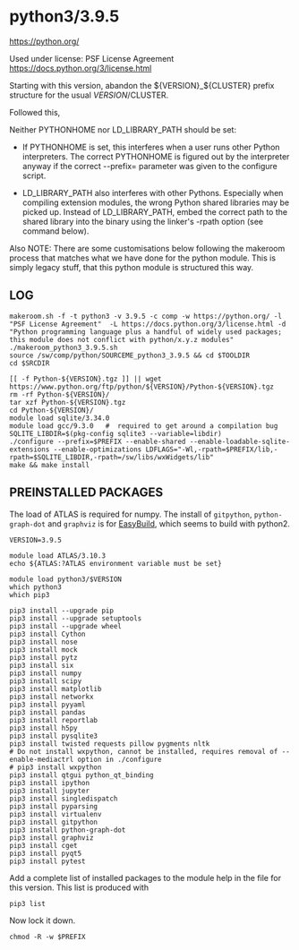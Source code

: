 python3/3.9.5
============

<https://python.org/>

Used under license:
PSF License Agreement
<https://docs.python.org/3/license.html>



Starting with this version, abandon the ${VERSION}_${CLUSTER} prefix structure for
the usual $VERSION/$CLUSTER.

Followed this, 

Neither PYTHONHOME nor LD_LIBRARY_PATH should be set:

* If PYTHONHOME is set, this interferes when a user runs other Python
  interpreters. The correct PYTHONHOME is figured out by the interpreter
  anyway if the correct --prefix= parameter was given to the configure
  script.

* LD_LIBRARY_PATH also interferes with other Pythons. Especially when
  compiling extension modules, the wrong Python shared libraries may
  be picked up. Instead of LD_LIBRARY_PATH, embed the correct path to
  the shared library into the binary using the linker's -rpath option
  (see command below).

Also NOTE: There are some customisations below following the makeroom process
that matches what we have done for the python module.  This is simply legacy
stuff, that this python module is structured this way.


LOG
---

    makeroom.sh -f -t python3 -v 3.9.5 -c comp -w https://python.org/ -l "PSF License Agreement"  -L https://docs.python.org/3/license.html -d "Python programming language plus a handful of widely used packages; this module does not conflict with python/x.y.z modules"
    ./makeroom_python3_3.9.5.sh 
    source /sw/comp/python/SOURCEME_python3_3.9.5 && cd $TOOLDIR
    cd $SRCDIR

    [[ -f Python-${VERSION}.tgz ]] || wget https://www.python.org/ftp/python/${VERSION}/Python-${VERSION}.tgz
    rm -rf Python-${VERSION}/
    tar xzf Python-${VERSION}.tgz 
    cd Python-${VERSION}/
    module load sqlite/3.34.0
    module load gcc/9.3.0   #  required to get around a compilation bug
    SQLITE_LIBDIR=$(pkg-config sqlite3 --variable=libdir)
    ./configure --prefix=$PREFIX --enable-shared --enable-loadable-sqlite-extensions --enable-optimizations LDFLAGS="-Wl,-rpath=$PREFIX/lib,-rpath=$SQLITE_LIBDIR,-rpath=/sw/libs/wxWidgets/lib"
    make && make install


PREINSTALLED PACKAGES
---------------------

The load of ATLAS is required for numpy.  The install of `gitpython`,
`python-graph-dot` and `graphviz` is for
[EasyBuild](https://easybuild.readthedocs.io/en/latest/Installation.html#optional-python-packages),
which seems to build with python2.

    VERSION=3.9.5

    module load ATLAS/3.10.3
    echo ${ATLAS:?ATLAS environment variable must be set}

    module load python3/$VERSION
    which python3
    which pip3

    pip3 install --upgrade pip
    pip3 install --upgrade setuptools
    pip3 install --upgrade wheel
    pip3 install Cython
    pip3 install nose
    pip3 install mock
    pip3 install pytz
    pip3 install six
    pip3 install numpy 
    pip3 install scipy
    pip3 install matplotlib
    pip3 install networkx
    pip3 install pyyaml
    pip3 install pandas
    pip3 install reportlab
    pip3 install h5py
    pip3 install pysqlite3
    pip3 install twisted requests pillow pygments nltk
    # Do not install wxpython, cannot be installed, requires removal of --enable-mediactrl option in ./configure
    # pip3 install wxpython 
    pip3 install qtgui python_qt_binding
    pip3 install ipython
    pip3 install jupyter
    pip3 install singledispatch
    pip3 install pyparsing
    pip3 install virtualenv
    pip3 install gitpython
    pip3 install python-graph-dot
    pip3 install graphviz
    pip3 install cget
    pip3 install pyqt5
    pip3 install pytest


Add a complete list of installed packages to the module help in the file for this version.  This list is produced with

    pip3 list


Now lock it down.

    chmod -R -w $PREFIX

